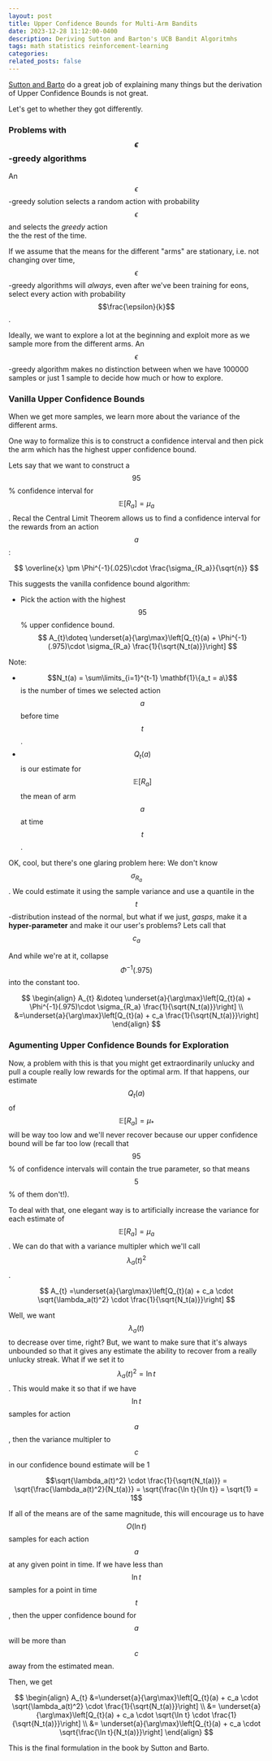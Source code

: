 ```yaml
---
layout: post
title: Upper Confidence Bounds for Multi-Arm Bandits
date: 2023-12-28 11:12:00-0400
description: Deriving Sutton and Barton's UCB Bandit Algoritmhs
tags: math statistics reinforcement-learning
categories: 
related_posts: false
---
```

[Sutton and Barto](http://incompleteideas.net/book/the-book-2nd.html) do a great job of explaining many things but 
the derivation of Upper Confidence Bounds is not great.

Let's get to whether they got differently.

### Problems with $$\epsilon$$-greedy algorithms
An $$\epsilon$$-greedy solution selects a random action with probability $$\epsilon$$ and selects the *greedy* action  
the the rest of the time.

If we assume that the means for the different "arms" are stationary, i.e. not changing over time,
$$\epsilon$$-greedy algorithms will *always*, even after we've been training for eons, select every action with probability 
$$\frac{\epsilon}{k}$$.

Ideally, we want to explore a lot at the beginning and exploit more as we sample more from the different arms. 
An $$\epsilon$$-greedy algorithm makes no distinction between when we have 100000 samples or just 1 sample 
to decide how much or how to explore.

### Vanilla Upper Confidence Bounds
When we get more samples, we learn more about the variance of the different arms.

One way to formalize this is to construct a confidence interval and then pick the
arm which has the highest upper confidence bound.

Lets say that we want to construct a $$95$$% confidence interval for $$\mathbb{E}[R_a] = \mu_a$$. 
Recal the Central Limit Theorem allows us to find a confidence interval for the rewards from an action $$a$$:

$$ 
\overline{x} \pm \Phi^{-1}(.025)\cdot \frac{\sigma_{R_a}}{\sqrt{n}}
$$

This suggests the vanilla confidence bound algorithm:
- Pick the action with the highest $$95$$% upper confidence bound. 
$$
A_{t}\doteq \underset{a}{\arg\max}\left[Q_{t}(a) + \Phi^{-1}(.975)\cdot \sigma_{R_a} \frac{1}{\sqrt{N_t(a)}}\right]
$$
 
Note:
- $$N_t(a) = \sum\limits_{i=1}^{t-1} \mathbf{1}\{a_t = a\}$$ is the number of times we selected action $$a$$ before time $$t$$.
- $$Q_t(a)$$ is our estimate for $$\mathbb{E}[R_a]$$ the mean of arm $$a$$ at time $$t$$.

OK, cool, but there's one glaring problem here: We don't know $$\sigma_{R_a}$$.  We could estimate it using the
sample variance and use a quantile in the $$t$$-distribution instead of the normal, but what if we just, *gasps*, make 
it a **hyper-parameter** and make it our user's problems? Lets call that $$c_a$$

And while we're at it, collapse $$\Phi^{-1}(.975)$$ into the constant too.

$$
\begin{align}
A_{t} &\doteq \underset{a}{\arg\max}\left[Q_{t}(a) + \Phi^{-1}(.975)\cdot \sigma_{R_a} \frac{1}{\sqrt{N_t(a)}}\right] \\
      &=\underset{a}{\arg\max}\left[Q_{t}(a) + c_a \frac{1}{\sqrt{N_t(a)}}\right]
\end{align}
$$

### Agumenting Upper Confidence Bounds for Exploration
Now, a problem with this is that you might get extraordinarily unlucky and pull a couple really low rewards for the
optimal arm. If that happens, our estimate $$Q_t(a)$$ of $$\mathbb{E}[R_a] = \mu_*$$ will be way too low and we'll never recover
because our upper confidence bound will be far too low (recall that $$95$$% of confidence intervals will contain 
the true parameter, so that means $$5$$% of them don't!).

To deal with that, one elegant way is to artificially increase the variance for each estimate of $$\mathbb{E}[R_a] = \mu_a$$.
We can do that with a variance multipler which we'll call $$\lambda_a(t)^2$$.

$$
A_{t} =\underset{a}{\arg\max}\left[Q_{t}(a) + c_a \cdot \sqrt{\lambda_a(t)^2} \cdot \frac{1}{\sqrt{N_t(a)}}\right]
$$

Well, we want $$\lambda_a(t)$$ to decrease over time, right? But, we want to make sure that it's always unbounded
so that it gives any estimate the ability to recover from a really unlucky streak. What if we set it to $$\lambda_a(t)^2 = \ln t$$.
This would make it so that if we have $$\ln t$$ samples for action $$a$$, then the variance multipler to $$c$$ in our confidence
bound estimate will be 1

$$\sqrt{\lambda_a(t)^2} \cdot \frac{1}{\sqrt{N_t(a)}} = \sqrt{\frac{\lambda_a(t)^2}{N_t(a)}} = \sqrt{\frac{\ln t}{\ln t}} = \sqrt{1} = 1$$

If all of the means are of the same magnitude, 
this will encourage us to have $$O(\ln t)$$ samples for each action $$a$$ at any given point in time. 
If we have less than $$\ln t$$
samples for a point in time $$t$$, then the upper confidence bound for $$a$$ will be more than $$c$$ away from the estimated mean.

Then, we get

$$
\begin{align}
A_{t} &=\underset{a}{\arg\max}\left[Q_{t}(a) + c_a \cdot \sqrt{\lambda_a(t)^2} \cdot \frac{1}{\sqrt{N_t(a)}}\right] \\
&= \underset{a}{\arg\max}\left[Q_{t}(a) + c_a \cdot \sqrt{\ln t} \cdot \frac{1}{\sqrt{N_t(a)}}\right]  \\
&= \underset{a}{\arg\max}\left[Q_{t}(a) + c_a \cdot \sqrt{\frac{\ln t}{N_t(a)}}\right] 
\end{align}
$$

This is the final formulation in the book by Sutton and Barto.